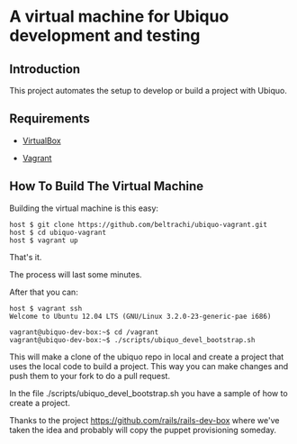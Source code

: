 # A virtual machine for Ubiquo development and testing

## Introduction

This project automates the setup to develop or build a project with Ubiquo.

## Requirements

* [VirtualBox](https://www.virtualbox.org)

* [Vagrant](http://vagrantup.com)

## How To Build The Virtual Machine

Building the virtual machine is this easy:

    host $ git clone https://github.com/beltrachi/ubiquo-vagrant.git
    host $ cd ubiquo-vagrant
    host $ vagrant up

That's it.

The process will last some minutes.

After that you can:

    host $ vagrant ssh
    Welcome to Ubuntu 12.04 LTS (GNU/Linux 3.2.0-23-generic-pae i686)

    vagrant@ubiquo-dev-box:~$ cd /vagrant
    vagrant@ubiquo-dev-box:~$ ./scripts/ubiquo_devel_bootstrap.sh

This will make a clone of the ubiquo repo in local and create a project that uses 
the local code to build a project. This way you can make changes and push them to
your fork to do a pull request.

In the file ./scripts/ubiquo_devel_bootstrap.sh you have a sample of how to create
a project.



Thanks to the project https://github.com/rails/rails-dev-box where we've taken the idea
and probably will copy the puppet provisioning someday.

